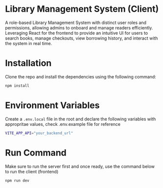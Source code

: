 # Library Management System (Client)
A role-based Library Management System with distinct user roles and permissions, allowing admins to onboard and manage readers efficiently. Leveraging React for the frontend to provide an intuitive UI for users to search books, manage checkouts, view borrowing history, and interact with the system in real time.

# Installation
Clone the repo and install the dependencies using the following command:

```bash
npm install
```

# Environment Variables 
Create a `.env.local` file in the root and declare the following variables with appropritae values, check .env.example file for reference

```bash
VITE_APP_API="your_backend_url"
```

# Run Command 
Make sure to run the server first and once ready, use the command below to run the client (frontend)
```bash
npm run dev
```

